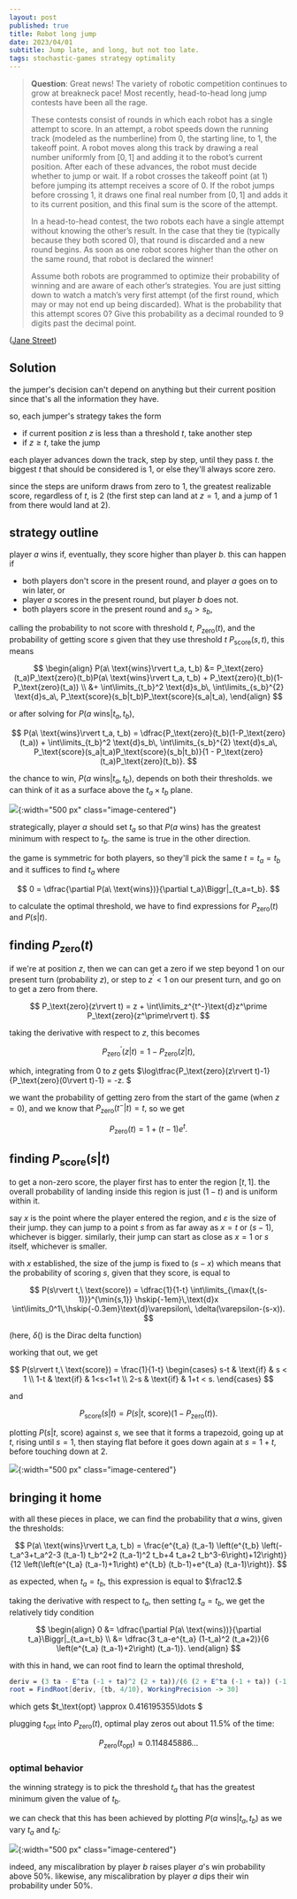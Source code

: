 ```yaml
---
layout: post
published: true
title: Robot long jump
date: 2023/04/01
subtitle: Jump late, and long, but not too late.
tags: stochastic-games strategy optimality 
---
```


>**Question**: Great news! The variety of robotic competition continues to grow at breakneck pace! Most recently, head-to-head long jump contests have been all the rage.
>
>These contests consist of rounds in which each robot has a single attempt to score. In an attempt, a robot speeds down the running track (modeled as the numberline) from $0,$ the starting line, to $1,$ the takeoff point. A robot moves along this track by drawing a real number uniformly from $\left[0,1\right]$ and adding it to the robot’s current position. After each of these advances, the robot must decide whether to jump or wait. If a robot crosses the takeoff point (at $1$) before jumping its attempt receives a score of $0.$ If the robot jumps before crossing $1,$ it draws one final real number from $\left[0,1\right]$ and adds it to its current position, and this final sum is the score of the attempt.
>
>In a head-to-head contest, the two robots each have a single attempt without knowing the other’s result. In the case that they tie (typically because they both scored $0$), that round is discarded and a new round begins. As soon as one robot scores higher than the other on the same round, that robot is declared the winner!
>
>Assume both robots are programmed to optimize their probability of winning and are aware of each other’s strategies. You are just sitting down to watch a match’s very first attempt (of the first round, which may or may not end up being discarded). What is the probability that this attempt scores $0$? Give this probability as a decimal rounded to $9$ digits past the decimal point.

<!--more-->

([Jane Street](https://www.janestreet.com/puzzles/current-puzzle/))

## Solution

the jumper's decision can't depend on anything but their current position since that's all the information they have.

so, each jumper's strategy takes the form
- if current position $z$ is less than a threshold $t$, take another step
- if $z\geq t$, take the jump

each player advances down the track, step by step, until they pass $t.$ the biggest $t$ that should be considered is $1,$ or else they'll always score zero. 

since the steps are uniform draws from zero to $1,$ the greatest realizable score, regardless of $t,$ is $2$ (the first step can land at $z=1$, and a jump of $1$ from there would land at $2$).

## strategy outline

player $a$ wins if, eventually, they score higher than player $b.$ this can happen if

- both players don't score in the present round, and player $a$ goes on to win later, or
- player $a$ scores in the present round, but player $b$ does not.
- both players score in the present round and $s_a > s_b$,


calling the probability to not score with threshold $t$, $P_\text{zero}(t),$ and the probability of getting score $s$ given that they use threshold $t$ $P_\text{score}(s, t),$ this means

$$ 
  \begin{align}
    P(a\ \text{wins}\rvert t_a, t_b) &= P_\text{zero}(t_a)P_\text{zero}(t_b)P(a\ \text{wins}\rvert t_a, t_b) + P_\text{zero}(t_b)(1-P_\text{zero}(t_a)) \\
    &+ 
  \int\limits_{t_b}^2 \text{d}s_b\, \int\limits_{s_b}^{2} \text{d}s_a\, P_\text{score}(s_b|t_b)P_\text{score}(s_a|t_a),
  \end{align}
$$

or after solving for $P(a\ \text{wins}\rvert t_a, t_b)$,

$$ P(a\ \text{wins}\rvert t_a, t_b) = \dfrac{P_\text{zero}(t_b)(1-P_\text{zero}(t_a)) + 
  \int\limits_{t_b}^2 \text{d}s_b\, \int\limits_{s_b}^{2} \text{d}s_a\, P_\text{score}(s_a|t_a)P_\text{score}(s_b|t_b)}{1 - P_\text{zero}(t_a)P_\text{zero}(t_b)}.
$$

the chance to win, $P(a\ \text{wins}\rvert t_a, t_b),$ depends on both their thresholds. we can think of it as a surface above the $t_a\times t_b$ plane.

![](/img/2023-04-01-ta-tb-prob-surface.png){:width="500 px" class="image-centered"}

strategically, player $a$ should set $t_a$ so that $P(a\ \text{wins})$ has the greatest minimum with respect to $t_b.$ the same is true in the other direction. 

the game is symmetric for both players, so they'll pick the same $t=t_a=t_b$ and it suffices to find $t_a$ where

$$ 0 = \dfrac{\partial P(a\ \text{wins})}{\partial t_a}\Biggr|_{t_a=t_b}. $$

<!-- the game is symmetric for both players, so both players will pick the same $t=t_a=t_b.$ strategically, player $b$ should set $t_b$ so that $P(b\ \text{wins}|t_a, t_b)$ is maximal with respect to $t_b,$ and minimal with respect to $t_a.$ -->

to calculate the optimal threshold, we have to find expressions for $P_\text{zero}(t)$ and $P(s\rvert t).$

## finding $P_\text{zero}(t)$

if we're at position $z,$ then we can can get a zero if we step beyond $1$ on our present turn (probability $z$), or step to $z^\prime < 1$ on our present turn, and go on to get a zero from there.

$$ P_\text{zero}(z\rvert t) = z + \int\limits_z^{t^-}\text{d}z^\prime P_\text{zero}(z^\prime\rvert t). $$

taking the derivative with respect to $z,$ this becomes 

$$ P_\text{zero}^\prime(z\rvert t) = 1 - P_\text{zero}(z\rvert t), $$

which, integrating from $0$ to $z$ gets $\log\tfrac{P_\text{zero}(z\rvert t)-1}{P_\text{zero}(0\rvert t)-1} = -z. $

we want the probability of getting zero from the start of the game (when $z=0$), and we know that $P_\text{zero}(t^-\rvert t) = t,$ so we get

$$ P_\text{zero}(t) = 1 +(t-1) e^t. $$


## finding $P_\text{score}(s\rvert t)$

to get a non-zero score, the player first has to enter the region $\left[t, 1\right].$ the overall probability of landing inside this region is just $(1-t)$ and is uniform within it. 

say $x$ is the point where the player entered the region, and $\varepsilon$ is the size of their jump. they can jump to a point $s$ from as far away as $x=t$ or $(s-1),$ whichever is bigger. similarly, their jump can start as close as $x=1$ or $s$ itself, whichever is smaller.

with $x$ established, the size of the jump is fixed to $(s-x)$ which means that the probability of scoring $s,$ given that they score, is equal to

$$ P(s\rvert t,\ \text{score}) = \dfrac{1}{1-t} \int\limits_{\max{t,(s-1)}}^{\min{s,1}} \hskip{-1em}\,\text{d}x \int\limits_0^1\,\hskip{-0.3em}\text{d}\varepsilon\, \delta(\varepsilon-(s-x)). $$

(here, $\delta()$ is the Dirac delta function)

working that out, we get

<!-- $$ 
  P(s\rvert t) = 
    \frac{1}{1-t} \begin{cases}
      (s-t) & s < 1 \\
      (1-t) & 1<s<(1+t) \\
      (2-s) & (1+t) < s.
    \end{cases}
$$ -->

$$ P(s\rvert t,\ \text{score}) = 
     \frac{1}{1-t}
\begin{cases}
    s-t & \text{if} & s < 1 \\
    1-t & \text{if} & 1<s<1+t \\
    2-s & \text{if} & 1+t < s.
\end{cases}
$$

and 

$$P_\text{score}(s\rvert t) = P(s\rvert t,\ \text{score})(1-P_\text{zero}(t)). $$

plotting $P(s\rvert t,\ \text{score})$ against $s,$ we see that it forms a trapezoid, going up at $t,$ rising until $s=1,$ then staying flat before it goes down again at $s=1+t,$ before touching down at $2.$ 

![](/img/2023-04-01-score-probs.png){:width="500 px" class="image-centered"}


## bringing it home

with all these pieces in place, we can find the probability that $a$ wins, given the thresholds:

$$ P(a\ \text{wins}\rvert t_a, t_b) = \frac{e^{t_a} (t_a-1) \left(e^{t_b} \left(-t_a^3+t_a^2-3
   (t_a-1) t_b^2+2 (t_a-1)^2 t_b+4 t_a+2
   t_b^3-6\right)+12\right)}{12 \left(\left(e^{t_a} (t_a-1)+1\right)
   e^{t_b} (t_b-1)+e^{t_a} (t_a-1)\right)}.
$$

as expected, when $t_a=t_b,$ this expression is equal to $\frac12.$

taking the derivative with respect to $t_a,$ then setting $t_a = t_b,$ we get the relatively tidy condition

$$ 
  \begin{align}
    0 &= \dfrac{\partial P(a\ \text{wins})}{\partial t_a}\Biggr|_{t_a=t_b} \\
    &= \dfrac{3 t_a-e^{t_a} (1-t_a)^2 (t_a+2)}{6 \left(e^{t_a}
   (t_a-1)+2\right) (t_a-1)}.
  \end{align}
$$

with this in hand, we can root find to learn the optimal threshold, 

```mathematica
deriv = (3 ta - E^ta (-1 + ta)^2 (2 + ta))/(6 (2 + E^ta (-1 + ta)) (-1 + ta));
root = FindRoot[deriv, {tb, 4/10}, WorkingPrecision -> 30]
  ```
  
which gets $t_\text{opt} \approx 0.416195355\ldots $

plugging $t_\text{opt}$ into $P_\text{zero}(t),$ optimal play zeros out about $11.5\%$ of the time:

$$ P_\text{zero}(t_\text{opt}) \approx 0.114845886\ldots $$

### optimal behavior

the winning strategy is to pick the threshold $t_a$ that has the greatest minimum given the value of $t_b$. 

we can check that this has been achieved by plotting $P(a\ \text{wins}\rvert t_a, t_b)$ as we vary $t_a$ and $t_b:$

![](/img/2023-04-01-optimal-plot.png){:width="500 px" class="image-centered"}

indeed, any miscalibration by player $b$ raises player $a$'s win probability above $50\%.$ likewise, any miscalibration by player $a$ dips their win probability under $50\%.$


<br>
